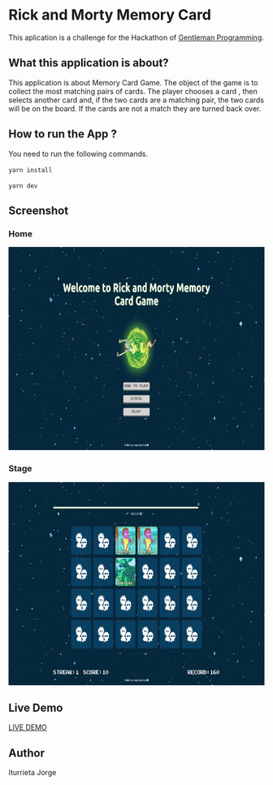 # Rick and Morty Memory Card

This aplication is a challenge for the Hackathon of [Gentleman Programming](https://www.youtube.com/c/GentlemanProgramming).

## What this application is about?

This application is about Memory Card Game.
The object of the game is to collect the most matching pairs of cards.
The player chooses a card , then selects another card and, if the two cards are a matching pair, the two cards will be on the board.
If the cards are not a match they are turned back over.

## How to run the App ?

You need to run the following commands.

`yarn install`

`yarn dev`

## Screenshot

### Home

<img src="./sreenshots/home.jpg" width="600" height="400" alt="home" />

### Stage

<img src="./sreenshots/stage.jpg" width="600" height="400" alt="home" />

## Live Demo

[LIVE DEMO](https://rick-morty-memory-card.vercel.app/)

## Author

Iturrieta Jorge
